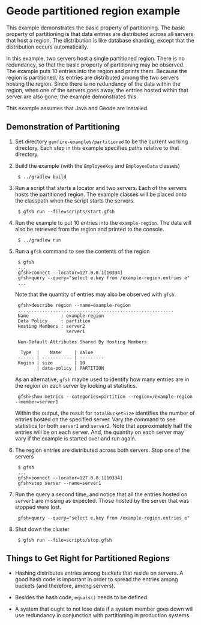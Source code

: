 <!--
  ~ Copyright (c) VMware, Inc. 2022. All rights reserved.
  ~ SPDX-License-Identifier: Apache-2.0
  -->
<!--
Licensed to the Apache Software Foundation (ASF) under one or more
contributor license agreements.  See the NOTICE file distributed with
this work for additional information regarding copyright ownership.
The ASF licenses this file to You under the Apache License, Version 2.0
(the "License"); you may not use this file except in compliance with
the License.  You may obtain a copy of the License at

     http://www.apache.org/licenses/LICENSE-2.0

Unless required by applicable law or agreed to in writing, software
distributed under the License is distributed on an "AS IS" BASIS,
WITHOUT WARRANTIES OR CONDITIONS OF ANY KIND, either express or implied.
See the License for the specific language governing permissions and
limitations under the License.
-->

# Geode partitioned region example

This example demonstrates the basic property of partitioning.  The basic
property of partitioning is that data entries are distributed across all
servers that host a region.  The distribution is like database sharding, except
that the distribution occurs automatically.

In this example, two servers host a single partitioned region.  There is no
redundancy, so that the basic property of partitioning may be observed.  The
example puts 10 entries into the region and prints them.  Because the region is
partitioned, its entries are distributed among the two servers hosting the
region.  Since there is no redundancy of the data within the region, when one
of the servers goes away, the entries hosted within that server are also gone;
the example demonstrates this.

This example assumes that Java and Geode are installed.

## Demonstration of Partitioning
1. Set directory ```gemfire-examples/partitioned``` to be the
current working directory.
Each step in this example specifies paths relative to that directory.

1. Build the example (with the `EmployeeKey` and `EmployeeData` classes)

        $ ../gradlew build

2. Run a script that starts a locator and two servers.  Each of the servers
hosts the partitioned region.  The example classes will be placed onto the
classpath when the script starts the servers.

        $ gfsh run --file=scripts/start.gfsh

3. Run the example to put 10 entries into the `example-region`. The data
will also be retrieved from the region and printed to the console.

        $ ../gradlew run

4. Run a `gfsh` command to see the contents of the region

        $ gfsh
        ...
        gfsh>connect --locator=127.0.0.1[10334]
        gfsh>query --query="select e.key from /example-region.entries e"
        ...

    Note that the quantity of entries may also be observed with `gfsh`:

        gfsh>describe region --name=example-region
        ..........................................................
        Name            : example-region
        Data Policy     : partition
        Hosting Members : server2
                          server1

        Non-Default Attributes Shared By Hosting Members  

         Type  |    Name     | Value
        ------ | ----------- | ---------
        Region | size        | 10
               | data-policy | PARTITION

    As an alternative, `gfsh` maybe used to identify how many entries
    are in the region on each server by looking at statistics.

        gfsh>show metrics --categories=partition --region=/example-region --member=server1

    Within the output, the result for `totalBucketSize` identifies the number
    of entries hosted on the specified server.  Vary the command to see
    statistics for both `server1` and `server2`.  Note that approximately half
    the entries will be on each server.  And, the quantity on each server may
    vary if the example is started over and run again.

5. The region entries are distributed across both servers.  Stop one of the servers

        $ gfsh
        ...
        gfsh>connect --locator=127.0.0.1[10334]
        gfsh>stop server --name=server1

6. Run the query a second time, and notice that all the entries hosted on
   `server1` are missing as expected.  Those hosted by the server that was stopped
    were lost.

        gfsh>query --query="select e.key from /example-region.entries e"

7. Shut down the cluster

        $ gfsh run --file=scripts/stop.gfsh

## Things to Get Right for Partitioned Regions

- Hashing distributes entries among buckets that reside on servers.  A good
hash code is important in order to spread the entries among buckets (and
therefore, among servers).

- Besides the hash code, `equals()` needs to be defined.

- A system that ought to not lose data if a system member goes down will use
redundancy in conjunction with partitioning in production systems.
